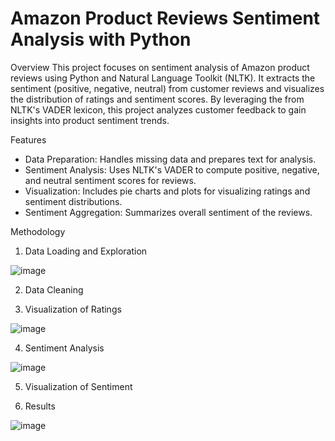 # **Amazon Product Reviews Sentiment Analysis with Python**

Overview
This project focuses on sentiment analysis of Amazon product reviews using Python and Natural Language Toolkit (NLTK). It extracts the sentiment (positive, negative, neutral) from customer reviews and visualizes the distribution of ratings and sentiment scores. By leveraging the  from NLTK's VADER lexicon, this project analyzes customer feedback to gain insights into product sentiment trends.

Features
- Data Preparation: Handles missing data and prepares text for analysis.
- Sentiment Analysis: Uses NLTK's VADER to compute positive, negative, and neutral sentiment scores for reviews.
- Visualization: Includes pie charts and plots for visualizing ratings and sentiment distributions.
- Sentiment Aggregation: Summarizes overall sentiment of the reviews.

Methodology
1. Data Loading and Exploration

![image](https://github.com/user-attachments/assets/79ec5775-bf4d-48ea-845b-37b59b0481f9)

2. Data Cleaning

3. Visualization of Ratings

![image](https://github.com/user-attachments/assets/bd2451f2-0af8-46cb-b3c3-413969b6799c)

4. Sentiment Analysis

![image](https://github.com/user-attachments/assets/2af1968a-8881-4ad3-b6af-2d71f2cf06c4)

5. Visualization of Sentiment

6. Results

![image](https://github.com/user-attachments/assets/3937792c-1e33-4c60-8858-4f1dc5444e6d)

